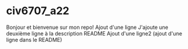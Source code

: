 # civ6707_a22

Bonjour et bienvenue sur mon repo!
Ajout d'une ligne
J'ajoute une deuxième ligne à la description README
Ajout d'une ligne2 (ajout d'une ligne dans le README)
